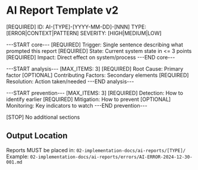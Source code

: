 # AI Report Template v2

[REQUIRED]
ID: AI-[TYPE]-[YYYY-MM-DD]-[NNN]
TYPE: [ERROR|CONTEXT|PATTERN]
SEVERITY: [HIGH|MEDIUM|LOW]

---START core---
[REQUIRED] Trigger: Single sentence describing what prompted this report
[REQUIRED] State: Current system state in <= 3 points
[REQUIRED] Impact: Direct effect on system/process
---END core---

---START analysis--- [MAX_ITEMS: 3]
[REQUIRED] Root Cause: Primary factor
[OPTIONAL] Contributing Factors: Secondary elements
[REQUIRED] Resolution: Action taken/needed
---END analysis---

---START prevention--- [MAX_ITEMS: 3]
[REQUIRED] Detection: How to identify earlier
[REQUIRED] Mitigation: How to prevent
[OPTIONAL] Monitoring: Key indicators to watch
---END prevention---

[STOP] No additional sections

## Output Location
Reports MUST be placed in: `02-implementation-docs/ai-reports/[TYPE]/`
Example: `02-implementation-docs/ai-reports/errors/AI-ERROR-2024-12-30-001.md` 